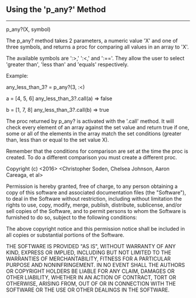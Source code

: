## Using the 'p_any?' Method
----------------------------

  p_any?(X, symbol)

The p_any? method takes 2 parameters, a numeric value 'X' and one of three
symbols, and returns a proc for comparing all values in an array to 'X'.

The available symbols are ':>,' ':<,' and ':=='. They allow the user to select
'greater than', 'less than' and 'equals' respectively.

Example:

  any_less_than_3? = p_any?(3, :<)

  a = [4, 5, 6]
  any_less_than_3?.call(a) => false

  b = [1, 7, 8]
  any_less_than_3?.call(b) => true


The proc returned by p_any? is activated with the '.call' method. It will check
every element of an array against the set value and return true if one, some or
all of the elements in the array match the set conditions (greater than, less
than or equal to the set value X).


Remember that the conditions for comparison are set at the time the proc is
created. To do a different comparison you must create a different proc.













Copyright (c) <2016> <Christopher Soden, Chelsea Johnson, Aaron Careaga, et al>


Permission is hereby granted, free of charge, to any person obtaining a copy of
this software and associated documentation files (the "Software"), to deal in
the Software without restriction, including without limitation the rights to
use, copy, modify, merge, publish, distribute, sublicense, and/or sell copies
of the Software, and to permit persons to whom the Software is furnished to do
so, subject to the following conditions:

The above copyright notice and this permission notice shall be included in all
copies or substantial portions of the Software.

THE SOFTWARE IS PROVIDED "AS IS", WITHOUT WARRANTY OF ANY KIND, EXPRESS OR
IMPLIED, INCLUDING BUT NOT LIMITED TO THE WARRANTIES OF MERCHANTABILITY,
FITNESS FOR A PARTICULAR PURPOSE AND NONINFRINGEMENT. IN NO EVENT SHALL THE
AUTHORS OR COPYRIGHT HOLDERS BE LIABLE FOR ANY CLAIM, DAMAGES OR OTHER
LIABILITY, WHETHER IN AN ACTION OF CONTRACT, TORT OR OTHERWISE, ARISING FROM,
OUT OF OR IN CONNECTION WITH THE SOFTWARE OR THE USE OR OTHER DEALINGS IN THE
SOFTWARE.
